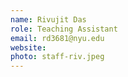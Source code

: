```yaml
---
name: Rivujit Das	
role: Teaching Assistant
email: rd3681@nyu.edu	
website: 
photo: staff-riv.jpeg
---
```


